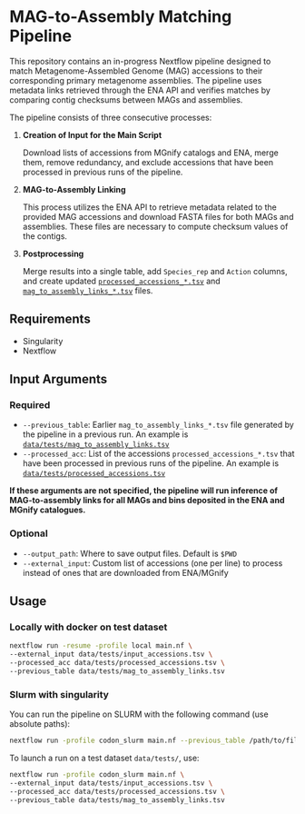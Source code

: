 # MAG-to-Assembly Matching Pipeline

This repository contains an in-progress Nextflow pipeline designed to match Metagenome-Assembled Genome (MAG) accessions to their corresponding primary metagenome assemblies. The pipeline uses metadata links retrieved through the ENA API and verifies matches by comparing contig checksums between MAGs and assemblies.

The pipeline consists of three consecutive processes:

1. **Creation of Input for the Main Script**

   Download lists of accessions from MGnify catalogs and ENA, merge them, remove redundancy, and exclude accessions that have been processed in previous runs of the pipeline.

2. **MAG-to-Assembly Linking**

   This process utilizes the ENA API to retrieve metadata related to the provided MAG accessions and download FASTA files for both MAGs and assemblies. These files are necessary to compute checksum values of the contigs.

3. **Postprocessing**

   Merge results into a single table, add `Species_rep` and `Action` columns, and create updated [`processed_accessions_*.tsv`](`data/tests/processed_accessions.tsv`) and [`mag_to_assembly_links_*.tsv`](data/tests/mag_to_assembly_links.tsv) files.

## Requirements

- Singularity
- Nextflow

## Input Arguments
 ### Required 
- `--previous_table`: Earlier `mag_to_assembly_links_*.tsv` file generated by the pipeline in a previous run. An example is [`data/tests/mag_to_assembly_links.tsv`](data/tests/mag_to_assembly_links.tsv)
- `--processed_acc`: List of the accessions `processed_accessions_*.tsv` that have been processed in previous runs of the pipeline. An example is [`data/tests/processed_accessions.tsv`](`data/tests/processed_accessions.tsv`)

__If these arguments are not specified, the pipeline will run inference of MAG-to-assembly links for all MAGs and bins deposited in the ENA and MGnify catalogues.__

### Optional 
- `--output_path`: Where to save output files. Default is `$PWD`
- `--external_input`: Custom list of accessions (one per line) to process instead of ones that are downloaded from ENA/MGnify

## Usage

### Locally with docker on test dataset

```bash
nextflow run -resume -profile local main.nf \
--external_input data/tests/input_accessions.tsv \
--processed_acc data/tests/processed_accessions.tsv \
--previous_table data/tests/mag_to_assembly_links.tsv
```

### Slurm with singularity

You can run the pipeline on SLURM with the following command (use absolute paths):

```bash
nextflow run -profile codon_slurm main.nf --previous_table /path/to/file.tsv --processed_acc /path/to/file.tsv
```

To launch a run on a test dataset `data/tests/`, use:

```bash
nextflow run -profile codon_slurm main.nf \
--external_input data/tests/input_accessions.tsv \
--processed_acc data/tests/processed_accessions.tsv \
--previous_table data/tests/mag_to_assembly_links.tsv
```

